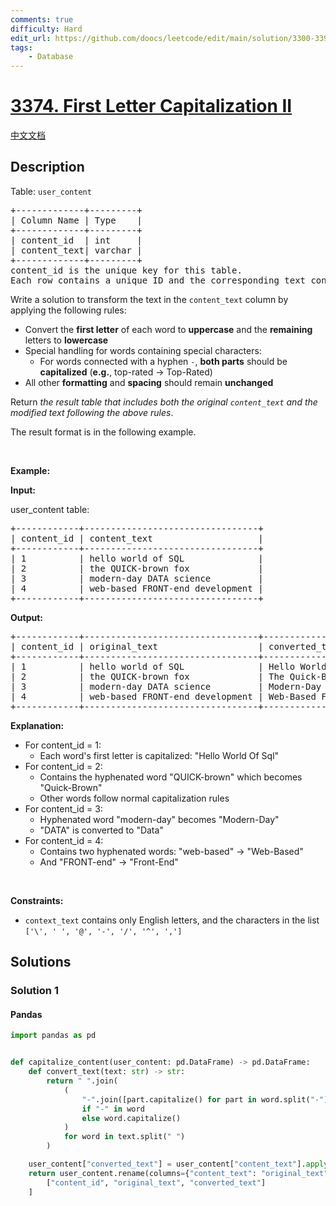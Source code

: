 ```yaml
---
comments: true
difficulty: Hard
edit_url: https://github.com/doocs/leetcode/edit/main/solution/3300-3399/3374.First%20Letter%20Capitalization%20II/README_EN.md
tags:
    - Database
---
```


<!-- problem:start -->

# [3374. First Letter Capitalization II](https://leetcode.com/problems/first-letter-capitalization-ii)

[中文文档](/solution/3300-3399/3374.First%20Letter%20Capitalization%20II/README.md)

## Description

<!-- description:start -->

<p>Table: <code>user_content</code></p>

<pre>
+-------------+---------+
| Column Name | Type    |
+-------------+---------+
| content_id  | int     |
| content_text| varchar |
+-------------+---------+
content_id is the unique key for this table.
Each row contains a unique ID and the corresponding text content.
</pre>

<p>Write a solution to transform the text in the <code>content_text</code> column by applying the following rules:</p>

<ul>
	<li>Convert the <strong>first letter</strong> of each word to <strong>uppercase</strong> and the <strong>remaining</strong> letters to <strong>lowercase</strong></li>
	<li>Special handling for words containing special characters:
	<ul>
		<li>For words connected with a hyphen <code>-</code>, <strong>both parts</strong> should be <strong>capitalized</strong> (<strong>e.g.</strong>, top-rated&nbsp;&rarr; Top-Rated)</li>
	</ul>
	</li>
	<li>All other <strong>formatting</strong> and <strong>spacing</strong> should remain <strong>unchanged</strong></li>
</ul>

<p>Return <em>the result table that includes both the original <code>content_text</code> and the modified text following the above rules</em>.</p>

<p>The result format is in the following example.</p>

<p>&nbsp;</p>
<p><strong class="example">Example:</strong></p>

<div class="example-block">
<p><strong>Input:</strong></p>

<p>user_content table:</p>

<pre class="example-io">
+------------+---------------------------------+
| content_id | content_text                    |
+------------+---------------------------------+
| 1          | hello world of SQL              |
| 2          | the QUICK-brown fox             |
| 3          | modern-day DATA science         |
| 4          | web-based FRONT-end development |
+------------+---------------------------------+
</pre>

<p><strong>Output:</strong></p>

<pre class="example-io">
+------------+---------------------------------+---------------------------------+
| content_id | original_text                   | converted_text                  |
+------------+---------------------------------+---------------------------------+
| 1          | hello world of SQL              | Hello World Of Sql              |
| 2          | the QUICK-brown fox             | The Quick-Brown Fox             |
| 3          | modern-day DATA science         | Modern-Day Data Science         |
| 4          | web-based FRONT-end development | Web-Based Front-End Development |
+------------+---------------------------------+---------------------------------+
</pre>

<p><strong>Explanation:</strong></p>

<ul>
	<li>For content_id = 1:
	<ul>
		<li>Each word&#39;s first letter is capitalized: &quot;Hello World Of Sql&quot;</li>
	</ul>
	</li>
	<li>For content_id = 2:
	<ul>
		<li>Contains the hyphenated word &quot;QUICK-brown&quot; which becomes &quot;Quick-Brown&quot;</li>
		<li>Other words follow normal capitalization rules</li>
	</ul>
	</li>
	<li>For content_id = 3:
	<ul>
		<li>Hyphenated word &quot;modern-day&quot; becomes &quot;Modern-Day&quot;</li>
		<li>&quot;DATA&quot; is converted to &quot;Data&quot;</li>
	</ul>
	</li>
	<li>For content_id = 4:
	<ul>
		<li>Contains two hyphenated words: &quot;web-based&quot; &rarr; &quot;Web-Based&quot;</li>
		<li>And &quot;FRONT-end&quot; &rarr; &quot;Front-End&quot;</li>
	</ul>
	</li>
</ul>
</div>

<p>&nbsp;</p>
<p><strong>Constraints:</strong></p>

<ul>
	<li><code>context_text</code> contains only English letters, and the characters in the list <code>[&#39;\&#39;, &#39; &#39;, &#39;@&#39;, &#39;-&#39;, &#39;/&#39;, &#39;^&#39;, &#39;,&#39;]</code></li>
</ul>

<!-- description:end -->

## Solutions

<!-- solution:start -->

### Solution 1

<!-- tabs:start -->

#### Pandas

```python
import pandas as pd


def capitalize_content(user_content: pd.DataFrame) -> pd.DataFrame:
    def convert_text(text: str) -> str:
        return " ".join(
            (
                "-".join([part.capitalize() for part in word.split("-")])
                if "-" in word
                else word.capitalize()
            )
            for word in text.split(" ")
        )

    user_content["converted_text"] = user_content["content_text"].apply(convert_text)
    return user_content.rename(columns={"content_text": "original_text"})[
        ["content_id", "original_text", "converted_text"]
    ]
```

<!-- tabs:end -->

<!-- solution:end -->

<!-- problem:end -->
